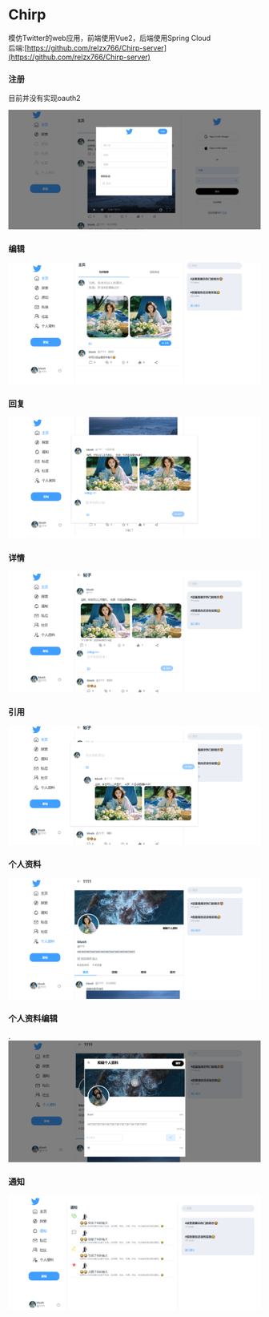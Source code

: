 # Chirp

模仿Twitter的web应用，前端使用Vue2，后端使用Spring Cloud<br>
后端:[https://github.com/relzx766/Chirp-server](https://github.com/relzx766/Chirp-server)
### 注册

目前并没有实现oauth2

![](./docs/sign.png)

### 编辑

![](./docs/post.png)

### 回复

![](./docs/reply.png)

### 详情

![](./docs/detail.png)

### 引用

![](./docs/quote.png)

### 个人资料

![](./docs/profile.png)

### 个人资料编辑

.![](./docs/profile-edit.png)

### 通知

![](./docs/notice.png)
